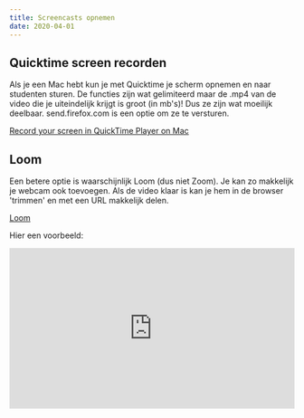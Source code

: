 ```yaml
---
title: Screencasts opnemen
date: 2020-04-01
---
```


## Quicktime screen recorden

Als je een Mac hebt kun je met Quicktime je scherm opnemen en naar studenten sturen. De functies zijn wat gelimiteerd maar de .mp4 van de video die je uiteindelijk krijgt is groot (in mb's)! Dus ze zijn wat moeilijk deelbaar. send.firefox.com is een optie om ze te versturen.

[Record your screen in QuickTime Player on Mac](https://support.apple.com/guide/quicktime-player/record-your-screen-qtp97b08e666/mac)

## Loom

Een betere optie is waarschijnlijk Loom (dus niet Zoom). Je kan zo makkelijk je webcam ook toevoegen. Als de video klaar is kan je hem in de browser 'trimmen' en met een URL makkelijk delen.

[Loom](https://www.loom.com/)

Hier een voorbeeld:

<div style="position: relative; padding-bottom: 56.25%; height: 0;"><iframe src="https://www.loom.com/embed/35c1f9ffd8c64e01b6b1b150f1809473" frameborder="0" webkitallowfullscreen mozallowfullscreen allowfullscreen style="position: absolute; top: 0; left: 0; width: 100%; height: 100%;"></iframe></div>
